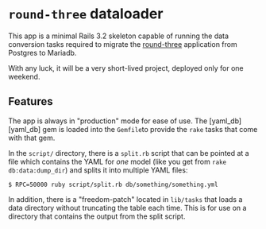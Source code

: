 `round-three` dataloader
========================

This app is a minimal Rails 3.2 skeleton capable of running the data conversion
tasks required to migrate the [round-three](/umts/round-three) application from
Postgres to Mariadb.

With any luck, it will be a very short-lived project, deployed only for one
weekend.

Features
--------

The app is always in "production" mode for ease of use. The [yaml_db][yaml_db]
gem is loaded into the `Gemfile`to provide the `rake` tasks that come with that
gem.

In the `script/` directory, there is a `split.rb` script that can be pointed at
a file which contains the YAML for _one_ model (like you get from `rake
db:data:dump_dir`) and splits it into multiple YAML files:

```
$ RPC=50000 ruby script/split.rb db/something/something.yml
```
In addition, there is a "freedom-patch" located in `lib/tasks` that loads a
data directory without truncating the table each time. This is for use on a
directory that contains the output from the split script.
